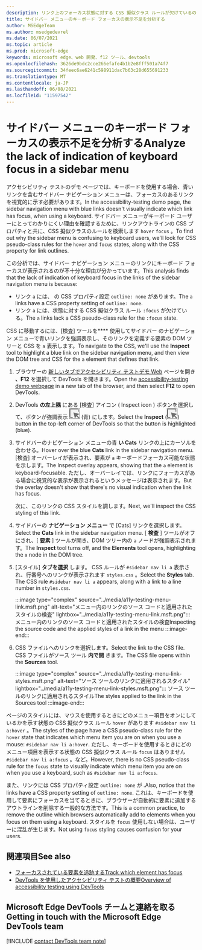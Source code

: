 ```yaml
---
description: リンク上のフォーカス状態に対する CSS 擬似クラス ルールが欠けているので、サイドバー メニューでキーボード フォーカスが表示されなかっているのを分析し、リンクにアウトライン設定がないリンクを組み合わせたもの。
title: サイドバー メニューのキーボード フォーカスの表示不足を分析する
author: MSEdgeTeam
ms.author: msedgedevrel
ms.date: 06/07/2021
ms.topic: article
ms.prod: microsoft-edge
keywords: microsoft edge、web 開発、f12 ツール、devtools
ms.openlocfilehash: 3626de9bdc2cce266efafe4b1b2e8fff501a74f7
ms.sourcegitcommit: 34feec6ae6241c598911dac7b63c28d655691233
ms.translationtype: MT
ms.contentlocale: ja-JP
ms.lasthandoff: 06/08/2021
ms.locfileid: "11597542"
---
```

# <a name="analyze-the-lack-of-indication-of-keyboard-focus-in-a-sidebar-menu"></a><span data-ttu-id="67009-104">サイドバー メニューのキーボード フォーカスの表示不足を分析する</span><span class="sxs-lookup"><span data-stu-id="67009-104">Analyze the lack of indication of keyboard focus in a sidebar menu</span></span>

<!-- Inspect tool, and CSS rules: pseudo-classes for states -->

<span data-ttu-id="67009-105">アクセシビリティ テストのデモ ページでは、キーボードを使用する場合、青いリンクを含むサイドバー ナビゲーション メニューは、フォーカスのあるリンクを視覚的に示す必要があります。</span><span class="sxs-lookup"><span data-stu-id="67009-105">In the accessibility-testing demo page, the sidebar navigation menu with blue links doesn't visually indicate which link has focus, when using a keyboard.</span></span>  <span data-ttu-id="67009-106">サイドバー メニューがキーボード ユーザーにとってわかりにくい理由を確認するために、リンクアウトラインの CSS プロパティと共に、CSS 擬似クラスのルールを検索します `hover` `focus` 。</span><span class="sxs-lookup"><span data-stu-id="67009-106">To find out why the sidebar menu is confusing to keyboard users, we'll look for CSS pseudo-class rules for the `hover` and `focus` states, along with the CSS property for link outlines.</span></span>  

<span data-ttu-id="67009-107">この分析では、サイドバー ナビゲーション メニューのリンクにキーボード フォーカスが表示されるのが不十分な理由が分かっています。</span><span class="sxs-lookup"><span data-stu-id="67009-107">This analysis finds that the lack of indication of keyboard focus in the links of the sidebar navigation menu is because:</span></span>
*  <span data-ttu-id="67009-108">リンク `a` には、 の CSS プロパティ設定 `outline: none` があります。</span><span class="sxs-lookup"><span data-stu-id="67009-108">The `a` links have a CSS property setting of `outline: none`.</span></span>
*  <span data-ttu-id="67009-109">リンク `a` には、状態に対する CSS 擬似クラス ルール `:focus` が欠けている。</span><span class="sxs-lookup"><span data-stu-id="67009-109">The `a` links lack a CSS pseudo-class rule for the `:focus` state.</span></span>

<span data-ttu-id="67009-110">CSS に移動するには、[検査] ツールを\*\*\*\* 使用してサイドバー のナビゲーション メニューで青いリンクを強調表示し、そのリンクを定義する要素の DOM ツリーと CSS を `a` 表示します。</span><span class="sxs-lookup"><span data-stu-id="67009-110">To navigate to the CSS, we'll use the **Inspect** tool to highlight a blue link on the sidebar navigation menu, and then view the DOM tree and CSS for the `a` element that defines that link.</span></span>

1.  <span data-ttu-id="67009-111">ブラウザーの [新しいタブでアクセシビリティ テストデモ Web][DevToolsA11yErrorsDemopage] ページを開き **、F12** を選択して DevTools を開きます。</span><span class="sxs-lookup"><span data-stu-id="67009-111">Open the [accessibility-testing demo webpage][DevToolsA11yErrorsDemopage] in a new tab of the browser, and then select **F12** to open DevTools.</span></span>

1.  <span data-ttu-id="67009-112">DevTools **の左上隅** にある [検査] アイコン \( Inspect icon \) ボタンを選択して、ボタンが強調表示 ![ ](../media/inspect-icon.msft.png) (青) にします。</span><span class="sxs-lookup"><span data-stu-id="67009-112">Select the **Inspect** \(![Inspect icon](../media/inspect-icon.msft.png)\) button in the top-left corner of DevTools so that the button is highlighted (blue).</span></span>

1.  <span data-ttu-id="67009-113">サイドバーのナビゲーション メニューの青 **い Cats** リンクの上にカーソルを合わせる。</span><span class="sxs-lookup"><span data-stu-id="67009-113">Hover over the blue **Cats** link in the sidebar navigation menu.</span></span>  <span data-ttu-id="67009-114">[検査] オーバーレイが表示され、要素が `a` キーボードフォーカス可能な状態を示します。</span><span class="sxs-lookup"><span data-stu-id="67009-114">The Inspect overlay appears, showing that the `a` element is keyboard-focusable.</span></span>  <span data-ttu-id="67009-115">ただし、オーバーレイでは、リンクにフォーカスがある場合に視覚的な表示が表示されるというメッセージは表示されます。</span><span class="sxs-lookup"><span data-stu-id="67009-115">But the overlay doesn't show that there's no visual indication when the link has focus.</span></span>

    <span data-ttu-id="67009-116">次に、このリンクの CSS スタイルを調します。</span><span class="sxs-lookup"><span data-stu-id="67009-116">Next, we'll inspect the CSS styling of this link.</span></span>
 
1.  <span data-ttu-id="67009-117">サイドバーの **ナビゲーション メニュー** で [Cats] リンクを選択します。</span><span class="sxs-lookup"><span data-stu-id="67009-117">Select the **Cats** link in the sidebar navigation menu.</span></span>  <span data-ttu-id="67009-118">[ **検査** ] ツールがオフにされ、[ **要素** ] ツールが開き、DOM ツリー内の `a` ノードが強調表示されます。</span><span class="sxs-lookup"><span data-stu-id="67009-118">The **Inspect** tool turns off, and the **Elements** tool opens, highlighting the `a` node in the DOM tree.</span></span>

1.  <span data-ttu-id="67009-119">[スタイル] **タブを選択** します。 CSS ルールが `#sidebar nav li a` 表示され、行番号へのリンクが表示されます `styles.css` 。</span><span class="sxs-lookup"><span data-stu-id="67009-119">Select the **Styles** tab.  The CSS rule `#sidebar nav li a` appears, along with a link to a line number in `styles.css`.</span></span>

    :::image type="complex" source="../media/a11y-testing-menu-link.msft.png" alt-text="メニュー内のリンクのソース コードと適用されたスタイルの検査" lightbox="../media/a11y-testing-menu-link.msft.png":::
        <span data-ttu-id="67009-121">メニュー内のリンクのソース コードと適用されたスタイルの検査</span><span class="sxs-lookup"><span data-stu-id="67009-121">Inspecting the source code and the applied styles of a link in the menu</span></span>
    :::image-end:::
    
1.  <span data-ttu-id="67009-122">CSS ファイルへのリンクを選択します。</span><span class="sxs-lookup"><span data-stu-id="67009-122">Select the link to the CSS file.</span></span>  <span data-ttu-id="67009-123">CSS ファイルがソース ツール **内で開** きます。</span><span class="sxs-lookup"><span data-stu-id="67009-123">The CSS file opens within the **Sources** tool.</span></span>

    :::image type="complex" source="../media/a11y-testing-menu-link-styles.msft.png" alt-text="ソース ツールのリンクに適用されるスタイル" lightbox="../media/a11y-testing-menu-link-styles.msft.png":::
        <span data-ttu-id="67009-125">ソース ツールのリンクに適用されるスタイル</span><span class="sxs-lookup"><span data-stu-id="67009-125">The styles applied to the link in the Sources tool</span></span>
    :::image-end:::
    
<span data-ttu-id="67009-126">ページのスタイルには、マウスを使用するときにどのメニュー項目をオンにしているかを示す状態の CSS 擬似クラス ルール `hover` があります `#sidebar nav li a:hover` 。</span><span class="sxs-lookup"><span data-stu-id="67009-126">The styles of the page have a CSS pseudo-class rule for the `hover` state that indicates which menu item you are on when you use a mouse: `#sidebar nav li a:hover`.</span></span>  <span data-ttu-id="67009-127">ただし、キーボードを使用するときにどのメニュー項目を表示する状態の CSS 擬似クラス ルール `focus` はありません `#sidebar nav li a:focus` 。など。</span><span class="sxs-lookup"><span data-stu-id="67009-127">However, there is no CSS pseudo-class rule for the `focus` state to visually indicate which menu item you are on when you use a keyboard, such as `#sidebar nav li a:focus`.</span></span>

<span data-ttu-id="67009-128">また、リンクには CSS プロパティ設定 `outline: none` が .</span><span class="sxs-lookup"><span data-stu-id="67009-128">Also, notice that the links have a CSS property setting of `outline: none`.</span></span>  <span data-ttu-id="67009-129">これは、キーボードを使用して要素にフォーカスを当てるときに、ブラウザーが自動的に要素に追加するアウトラインを削除する一般的な方法です。</span><span class="sxs-lookup"><span data-stu-id="67009-129">This is a common practice, to remove the outline which browsers automatically add to elements when you focus on them using a keyboard.</span></span>  <span data-ttu-id="67009-130">スタイルを `focus` 使用しない場合は、ユーザーに混乱が生じます。</span><span class="sxs-lookup"><span data-stu-id="67009-130">Not using `focus` styling causes confusion for your users.</span></span>


## <a name="see-also"></a><span data-ttu-id="67009-131">関連項目</span><span class="sxs-lookup"><span data-stu-id="67009-131">See also</span></span> 

*  [<span data-ttu-id="67009-132">フォーカスされている要素を追跡する</span><span class="sxs-lookup"><span data-stu-id="67009-132">Track which element has focus</span></span>](focus.md)
*  [<span data-ttu-id="67009-133">DevTools を使用したアクセシビリティ テストの概要</span><span class="sxs-lookup"><span data-stu-id="67009-133">Overview of accessibility testing using DevTools</span></span>](accessibility-testing-in-devtools.md)


## <a name="getting-in-touch-with-the-microsoft-edge-devtools-team"></a><span data-ttu-id="67009-134">Microsoft Edge DevTools チームと連絡を取る</span><span class="sxs-lookup"><span data-stu-id="67009-134">Getting in touch with the Microsoft Edge DevTools team</span></span>  

[!INCLUDE [contact DevTools team note](../includes/contact-devtools-team-note.md)]  


<!-- links -->
[DevToolsA11yErrorsDemopage]: https://microsoftedge.github.io/DevToolsSamples/a11y-testing/page-with-errors.html "アクセシビリティテストのデモ web ページ |GitHub"
